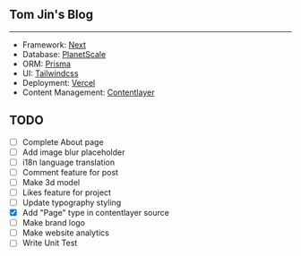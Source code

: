 ## Tom Jin's Blog
---

- Framework: [Next](https://nextjs.org/)
- Database: [PlanetScale](https://planetscale.com/)
- ORM: [Prisma](https://www.prisma.io/)
- UI: [Tailwindcss](https://tailwindcss.com/)
- Deployment: [Vercel](https://vercel.com/)
- Content Management: [Contentlayer](https://www.contentlayer.dev/)

## TODO
- [ ] Complete About page
- [ ] Add image blur placeholder
- [ ] i18n language translation
- [ ] Comment feature for post
- [ ] Make 3d model
- [ ] Likes feature for project
- [ ] Update typography styling
- [x] Add "Page" type in contentlayer source
- [ ] Make brand logo
- [ ] Make website analytics
- [ ] Write Unit Test
